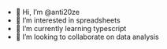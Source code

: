 - 👋 Hi, I’m @anti20ze
- 👀 I’m interested in spreadsheets
- 🌱 I’m currently learning typescript
- 💞️ I’m looking to collaborate on data analysis
